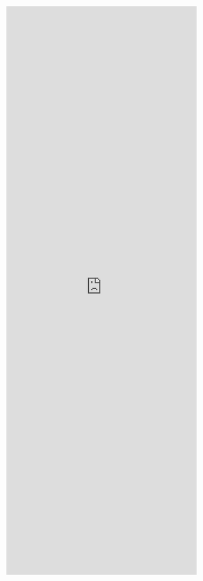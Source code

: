 <iframe 
    title='Dropdown Examples'
    src='https://fabricweb.z5.web.core.windows.net/pr-deploy-site/refs/pull/9333/merge/fabric-website-resources/dist/index.html#/examples/dropdown?docsExample=true'
    frameborder='no'
    height='1500'
    style='width: 100%;'
>